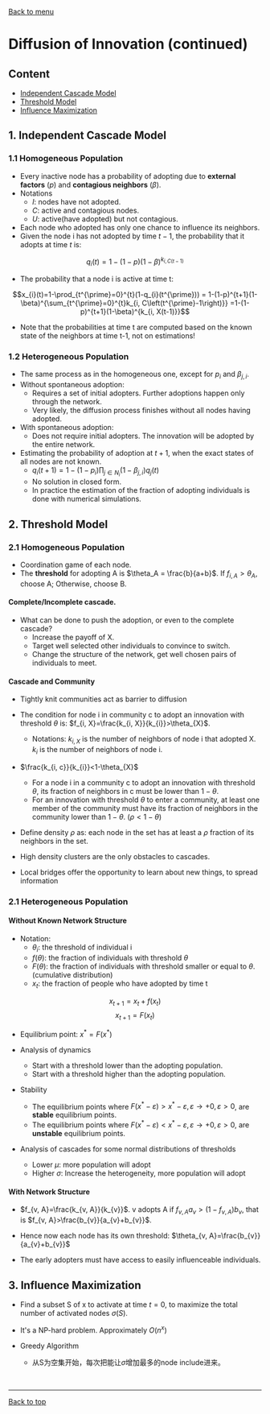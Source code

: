 [Back to menu](/README.md)

<h1 id = "12">Diffusion of Innovation (continued)</h1>

## Content
- [Independent Cascade Model](#1)
- [Threshold Model](#2)
- [Influence Maximization](#3)

<h2 id = "1">1. Independent Cascade Model</h2>

### 1.1 Homogeneous Population

- Every inactive node has a probability of adopting due to **external factors** ($p$) and **contagious neighbors** ($\beta$). 
- Notations
    - $I$: nodes have not adopted.
    - $C$: active and contagious nodes.
    - $U$: active(have adopted) but not contagious. 
- Each node who adopted has only one chance to influence its neighbors. 
- Given the node i has not adopted by time $t-1$, the probability that it adopts at time $t$ is:

$$q_{i}(t)=1-(1-p)(1-\beta)^{k_{i, C(t-1)}}$$

- The probability that a node i is active at time t: 

$$x_{i}(t)=1-\prod_{t^{\prime}=0}^{t}(1-q_{i}(t^{\prime})) = 1-(1-p)^{t+1}(1-\beta)^{\sum_{t^{\prime}=0}^{t}k_{i, C\left(t^{\prime}-1\right)}} =1-(1-p)^{t+1}(1-\beta)^{k_{i, X(t-1)}}$$

- Note that the probabilities at time t are computed based on the known state of the neighbors at time t-1, not on estimations! 

### 1.2 Heterogeneous Population 

- The same process as in the homogeneous one, except for $p_i$ and $\beta_{j, i}$. 
- Without spontaneous adoption:
    - Requires a set of initial adopters. Further adoptions happen only through the network. 
    - Very likely, the diffusion process finishes without all nodes having adopted. 
- With spontaneous adoption: 
    - Does not require initial adopters. The innovation will be adopted by the entire network. 
- Estimating the probability of adoption at $t+1$, when the exact states of all nodes are not known. 
    - $q_{i}(t+1)=1-\left(1-p_{i}\right) \prod_{j \in N_{i}}\left(1-\beta_{j, i}\right) q_{j}(t)$
    - No solution in closed form. 
    - In practice the estimation of the fraction of adopting individuals is done with numerical simulations. 


<h2 id = "2">2. Threshold Model</h2>

### 2.1 Homogeneous Population

- Coordination game of each node.
- The **threshold** for adopting A is $\theta_A = \frac{b}{a+b}$. If $f_{i, A} > \theta_A$, choose A; Otherwise, choose B. 

#### Complete/Incomplete cascade. 

- What can be done to push the adoption, or even to the complete cascade? 
    - Increase the payoff of X. 
    - Target well selected other individuals to convince to switch.
    - Change the structure of the network, get well chosen pairs of individuals to meet. 

#### Cascade and Community

- Tightly knit communities act as barrier to diffusion

- The condition for node i in community c to adopt an innovation with threshold $\theta$ is: $f_{i, X}=\frac{k_{i, X}}{k_{i}}>\theta_{X}$. 
    - Notations: $k_{i, X}$ is the number of neighbors of node i that adopted X. $k_i$ is the number of neighbors of node i. 

- $\frac{k_{i, c}}{k_{i}}<1-\theta_{X}$
    - For a node i in a community c to adopt an innovation with threshold $\theta$, its fraction of neighbors in c must be lower than $1-\theta$. 
    - For an innovation with threshold $\theta$ to enter a community, at least one member of the community must have its fraction of neighbors in the community lower than $1-\theta$. ($\rho < 1 - \theta$)

- Define density $\rho$ as: each node in the set has at least a $\rho$ fraction of its neighbors in the set. 

- High density clusters are the only obstacles to cascades. 

- Local bridges offer the opportunity to learn about new things, to spread information

### 2.1 Heterogeneous Population

#### Without Known Network Structure

- Notation: 
    - $\theta_i$: the threshold of individual i
    - $f(\theta)$: the fraction of individuals with threshold $\theta$
    - $F(\theta)$: the fraction of individuals with threshold smaller or equal to $\theta$. (cumulative distribution)
    - $x_t$: the fraction of people who have adopted by time t

$$x_{t+1}=x_{t}+f(x_{t})$$
$$x_{t+1}=F(x_{t})$$

- Equilibrium point: $x^*=F(x^*)$

- Analysis of dynamics
    - Start with a threshold lower than the adopting population. 
    - Start with a threshold higher than the adopting population. 

- Stability
    - The equilibrium points where $F(x^*-\varepsilon)>x^*-\varepsilon, \varepsilon \rightarrow +0, \varepsilon > 0$, are **stable** equilibrium points. 
    - The equilibrium points where $F(x^*-\varepsilon)<x^*-\varepsilon, \varepsilon \rightarrow +0, \varepsilon > 0$, are **unstable** equilibrium points. 

- Analysis of cascades for some normal distributions of thresholds 
    - Lower $\mu$: more population will adopt
    - Higher $\sigma$: Increase the heterogeneity, more population will adopt

#### With Network Structure

- $f_{v, A}=\frac{k_{v, A}}{k_{v}}$. v adopts A if $f_{v, A} a_{v}>\left(1-f_{v, A}\right) b_{v}$, that is $f_{v, A}>\frac{b_{v}}{a_{v}+b_{v}}$. 

- Hence now each node has its own threshold: $\theta_{v, A}=\frac{b_{v}}{a_{v}+b_{v}}$

- The early adopters must have access to easily influenceable individuals. 

<h2 id = "3">3. Influence Maximization</h2>

- Find a subset S of x to activate at time $t=0$, to maximize the total number of activated nodes $\sigma(S)$. 

- It's a NP-hard problem. Approximately $O(n^x)$

- Greedy Algorithm
    - 从S为空集开始，每次把能让$\sigma$增加最多的node include进来。

&nbsp;

---

[Back to top](#12)